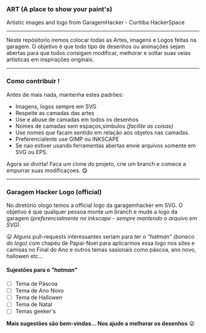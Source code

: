 ### ART (A place to show your paint's)
Artistic images and logo from GaragemHacker - Curitiba HackerSpace

-----
Neste repósitorio iremos colocar todas as Artes, imagens e Logos feitas na garagem.
O objetivo é que todo tipo de desenhos ou animações sejam abertas para que todos consigam modificar, melhorar e soltar suas veias artísticas em inspirações originais. 

----
### Como contribuir !

Antes de mais nada, mantenha estes padrões:

  * Imagens, logos sempre em SVG
  * Respeite as camadas das artes
  * Use e abuse de camadas em todos os desenhos
  * Nomes de camadas sem espaços,simbulos <i>(facilite as coisas)</i>
  * Use nomes que facam sentido em relação aos objetos nas camadas.
  * Preferencialente use GIMP ou INKSCAPE
  * Se nao estiver usando ferramentas abertas envie arquivos somente em SVG ou EPS.

Agora se divirta!
Faca um clone do projeto, crie um branch e comece a empurrar suas modificaçoes. :yum:

-----
### Garagem Hacker Logo (official)

No diretório ologo temos a official logo da garagemhacker em SVG.
O objetivo é que qualquer pessoa monte um branch e mude a logo da garagem <i>(preferencialmente no inkscape - sempre mantendo o arquivo em SVG)</i>.

:stuck_out_tongue: Alguns pull-requests interessantes seriam para ter o <i>"hatman" (boneco do logo)</i> com chapéu de Papai-Noel para aplicarmos essa logo nos sites e camisas no Final do Ano e outros temas sasionais como páscoa, ano novo, hallowen etc... 

#### Sujestões para o <i>"hatman"</i>

- [ ] Tema de Páscoa
- [ ] Tema de Ano Novo
- [ ] Tema de Hallowen
- [ ] Tema de Natal
- [ ] Temas geeker's

<strong>Mais sugestões são bem-vindas... Nos ajude a melhorar os desenhos</strong> :stuck_out_tongue_winking_eye:

